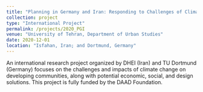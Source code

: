 ```yaml
---
title: "Planning in Germany and Iran: Responding to Challenges of Climate Change through Intercultural Dialogue"
collection: project
type: "International Project"
permalink: /projects/2020_PGI
venue: "University of Tehran, Department of Urban Studies"
date: 2020-12-01
location: "Isfahan, Iran; and Dortmund, Germany"
---
```


An international research project organized by DHEI (Iran) and TU Dortmund (Germany) focuses on the challenges and impacts of climate change on developing communities, along with potential economic, social, and design solutions. This project is fully funded by the DAAD Foundation.
